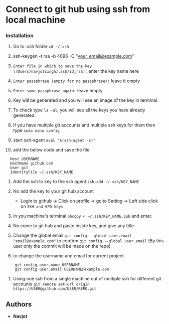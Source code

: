 # Connect to git hub using ssh from local machine


### Installation 

1. Go to .ssh folder `cd ~/.ssh`

1. ssh-keygen -t rsa -b 4096 -C "your_email@example.com"

1. `Enter file in which to save the key (/Users/navjotsingh/.ssh/id_rsa):` enter the key name here

1. `Enter passphrase (empty for no passphrase):` leave it empty

1. `Enter same passphrase again:` leave empty 

1. Key will be generated and you will see an image of the key in terminal.

1. To check type `ls -al`, you will see all the keys you have already generated.

1. If you have multiple git accounts and multiple ssh keys for them then type `sudo nano config`

1. start ssh-agent `eval "$(ssh-agent -s)"`

1. add the below code and save the file

```
  Host USERNAME
  HostName github.com
  User git
  IdentityFile ~/.ssh/KEY_NAME

```
1. Add the ssh to key to the ssh agent `ssh-add ~/.ssh/KEY_NAME`

1. No add the key to your git hub account
    * Login to github -> Click on profile -> go to Setting -> Left side click on `SSH and GPG keys` 

1. In you machine's terminal `pbcopy < ~/.ssh/KEY_NAME.pub` and enter.

1. No come to git hub and paste inside key, and give any title

1. Change the global email `git config --global user.email "email@example.com"` to confirm `git config --global user.email` (By this user only the commit will be made on the repo)



1. to change the username and email for current project  
```
    git config user.name USERNAME
    git config user.email USERNAME@example.com

```

1. Using one ssh from a single machine out of multiple ssh for different git accounts  `git remote set-url origin https://USER@github.com/USER/REPO.git`

## Authors

* **Navjot** 
